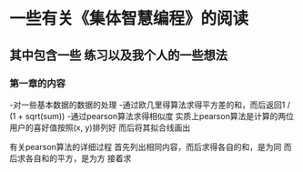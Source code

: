 # 一些有关《集体智慧编程》的阅读
## 其中包含一些 练习以及我个人的一些想法
### 第一章的内容
-对一些基本数据的数据的处理
-通过欧几里得算法求得平方差的和，而后返回1 / (1 + sqrt(sum))
-通过pearson算法求得相似度
实质上pearson算法是计算的两位用户的喜好值按照(x, y)排列好 
而后将其拟合线画出

有关pearson算法的详细过程
首先列出相同内容，而后求得各自的和，是为同
而后求各自和的平方，是为方
接着求
